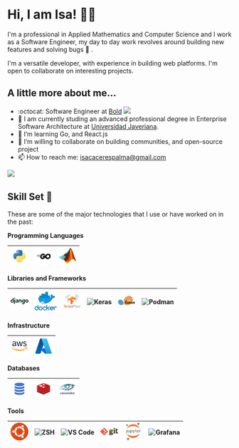 # Hi, I am Isa! 👋🏽



I'm a professional in Applied Mathematics and Computer Science and I work as a Software Engineer, my day to day work revolves around building new features and solving bugs 🐛 .  


I'm a versatile developer, with experience in building web platforms. I'm open to collaborate on interesting projects.
## A little more about me... 

- :octocat: Software Engineer at [Bold](https://bold.co/) <img src="https://media.giphy.com/media/WUlplcMpOCEmTGBtBW/giphy.gif" width="30">
- 🔭 I am currently studing an advanced professional degree in Enterprise Software Architecture at [Universidad Javeriana](https://www.javeriana.edu.co/inicio).
- 🌱 I’m learning Go, and React.js
- 👯 I’m willing to collaborate on building communities, and open-source project
- 📫 How to reach me: isacacerespalma@gmail.com


<a href="https://www.linkedin.com/in/isabela-caceresp/"><img src="https://cdn2.iconfinder.com/data/icons/social-media-2285/512/1_Linkedin_unofficial_colored_svg-128.png" width="40"></a>

## Skill Set :muscle:

These are some of the major technologies that I use or have worked on in the past:

**Programming Languages**

<img title="Python" alt="Python" width="40px" src="https://raw.githubusercontent.com/github/explore/master/topics/python/python.png" />|<img title="Go" alt="Go" width="40px" src="https://raw.githubusercontent.com/github/explore/main/topics/go/go.png">|<img title="Matlab" alt="Matlab" width="40px" src="https://github.com/github/explore/blob/main/topics/matlab/matlab.png">
|--|--|--|

**Libraries and Frameworks**

<img title="Django" alt="Django" width="40px" src="https://raw.githubusercontent.com/github/explore/master/topics/django/django.png">|<img title="Docker" alt="Docker" width="50px" src="https://raw.githubusercontent.com/github/explore/master/topics/docker/docker.png">|<img title="TensorFlow" alt="TensorFlow" width="40px" src="https://raw.githubusercontent.com/github/explore/master/topics/tensorflow/tensorflow.png">|<img title="Keras" alt="Keras" width="40px" src="https://upload.wikimedia.org/wikipedia/commons/thumb/a/ae/Keras_logo.svg/240px-Keras_logo.svg.png">|<img title="Scikit-Learn" alt="Scikit Learn" width="40px" src="https://raw.githubusercontent.com/github/explore/master/topics/scikit-learn/scikit-learn.png">|<img title="Podman" alt="Podman" width="50px" src="https://upload.wikimedia.org/wikipedia/commons/9/9a/Podman-logo-orig.png">
|--|--|--|--|--|--|


**Infrastructure**

<img title="AWS" alt="AWS" width="40px" src="https://raw.githubusercontent.com/github/explore/main/topics/aws/aws.png">|<img title="Azure" alt="Azure" width="40px" src="https://github.com/github/explore/blob/main/topics/azure/azure.png">
|--|--|

**Databases**

<img title="SQL" alt="SQL" width="40px" src="https://raw.githubusercontent.com/github/explore/master/topics/sql/sql.png">|<img title="Redis" alt="Redis" width="40px" src="https://github.com/github/explore/blob/main/topics/redis/redis.png"> | <img title="Cassandra" alt="Cassandra" width="40px" src="https://github.com/github/explore/blob/main/topics/cassandra/cassandra.png">
|--|--|--|

**Tools**

<img title="Ubuntu" alt="Ubuntu" width="40px" src="https://raw.githubusercontent.com/github/explore/master/topics/ubuntu/ubuntu.png">|<img title="ZSH" alt="ZSH" width="40px" src="https://s3.amazonaws.com/ohmyzsh/oh-my-zsh-logo.png">|<img title="VS Code" alt="VS Code" width="40px" src="https://img.icons8.com/fluent/48/000000/visual-studio-code-2019.png">|<img title="git" alt="git" width="40px" src="https://raw.githubusercontent.com/github/explore/master/topics/git/git.png">|<img title="Jupyter Notebook" alt="Jupyter" width="40px" src="https://raw.githubusercontent.com/github/explore/master/topics/jupyter-notebook/jupyter-notebook.png">|<img title="Grafana" alt="Grafana" width="40px" src="https://upload.wikimedia.org/wikipedia/commons/a/a1/Grafana_logo.svg">
|--|--|--|--|--|--|
<br>



